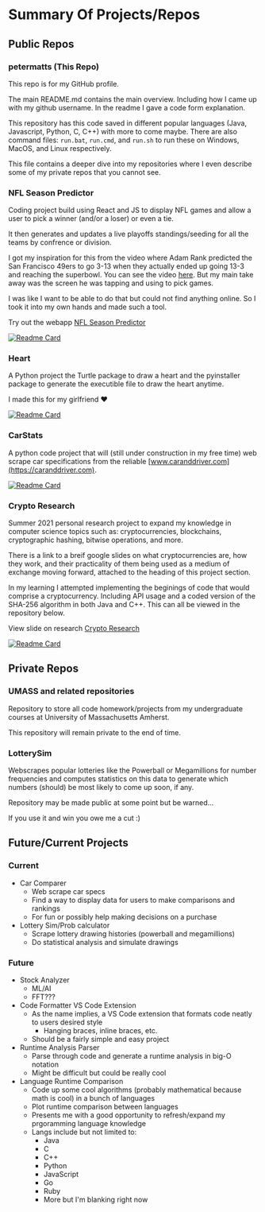 # Summary Of Projects/Repos

## Public Repos

### **petermatts** (This Repo)

This repo is for my GitHub profile.

The main README.md contains the main overview. Including how I came up with my github username. In the readme I gave a code form explanation. 

This repository has this code saved in different popular languages (Java, Javascript, Python, C, C++) with more to come maybe. There are also command files: `run.bat`, `run.cmd`, and `run.sh` to run these on Windows, MacOS, and Linux respectively.

This file contains a deeper dive into my repositories where I even describe some of my private repos that you cannot see.

### **NFL Season Predictor**

Coding project build using React and JS to display NFL games and allow a user to pick a winner (and/or a loser) or even a tie.

It then generates and updates a live playoffs standings/seeding for all the teams by confrence or division.

I got my inspiration for this from the video where Adam Rank predicted the San Francisco 49ers to go 3-13 when they actually ended up going 13-3 and reaching the superbowl. You can see the video [here](https://www.youtube.com/watch?v=PzQORLyBCI4). But my main take away was the screen he was tapping and using to pick games.

I was like I want to be able to do that but could not find anything online. So I took it into my own hands and made such a tool.

Try out the webapp [NFL Season Predictor](https://nfl-season-predictor.web.app/)

[![Readme Card](https://github-readme-stats.vercel.app/api/pin/?username=petermatts&repo=nfl-season-predictor)](https://github.com/petermatts/nfl-season-predictor)

### **Heart** 

A Python project the Turtle package to draw a heart and the pyinstaller package to generate the executible file to draw the heart anytime.

I made this for my girlfriend ❤️

[![Readme Card](https://github-readme-stats.vercel.app/api/pin/?username=petermatts&repo=Heart)](https://github.com/petermatts/Heart)

### **CarStats**

A python code project that will (still under construction in my free time) web scrape car specifications from the reliable [www.caranddriver.com](https://caranddriver.com).

[![Readme Card](https://github-readme-stats.vercel.app/api/pin/?username=petermatts&repo=CarStats)](https://github.com/petermatts/CarStats)

### **Crypto Research**

Summer 2021 personal research project to expand my knowledge in computer science topics such as: cryptocurrencies, blockchains, cryptographic hashing, bitwise operations, and more. 

There is a link to a breif google slides on what cryptocurrencies are, how they work, and their practicality of them being used as a medium of exchange moving forward, attached to the heading of this project section.

In my learning I attempted implementing the beginings of code that would comprise a cryptocurrency. Including API usage and a coded version of the SHA-256 algorithm in both Java and C++. This can all be viewed in the repository below.

View slide on research [Crypto Research](https://docs.google.com/presentation/d/1A-kybBkG2lw1iO6qyywTAImklQ_yI9XctO-q7yy05p0/edit?usp=sharing)

[![Readme Card](https://github-readme-stats.vercel.app/api/pin/?username=petermatts&repo=Crypto-Research)](https://github.com/petermatts/Crypto-Research)


## Private Repos

### **UMASS** and related repositories

Repository to store all code homework/projects from my undergraduate courses at University of Massachusetts Amherst.

This repository will remain private to the end of time.

### **LotterySim**

Webscrapes popular lotteries like the Powerball or Megamillions for number frequencies and computes statistics on this data to generate which numbers (should) be most likely to come up soon, if any.

Repository may be made public at some point but be warned...

If you use it and win you owe me a cut :)


## Future/Current Projects

### **Current**
- Car Comparer
  - Web scrape car specs
  - Find a way to display data for users to make comparisons and rankings
  - For fun or possibly help making decisions on a purchase
- Lottery Sim/Prob calculator
  - Scrape lottery drawing histories (powerball and megamillions) 
  - Do statistical analysis and simulate drawings

### **Future**
- Stock Analyzer
  - ML/AI
  - FFT???
- Code Formatter VS Code Extension
  - As the name implies, a VS Code extension that formats code neatly to users desired style
    - Hanging braces, inline braces, etc.
  - Should be a fairly simple and easy project
- Runtime Analysis Parser
  - Parse through code and generate a runtime analysis in big-O notation
  - Might be difficult but could be really cool
- Language Runtime Comparison
  - Code up some cool algorithms (probably mathematical because math is cool) in a bunch of languages
  - Plot runtime comparison between languages
  - Presents me with a good opportunity to refresh/expand my prgoramming language knowledge
  - Langs include but not limited to:
    - Java
    - C
    - C++
    - Python
    - JavaScript
    - Go
    - Ruby
    - More but I'm blanking right now
